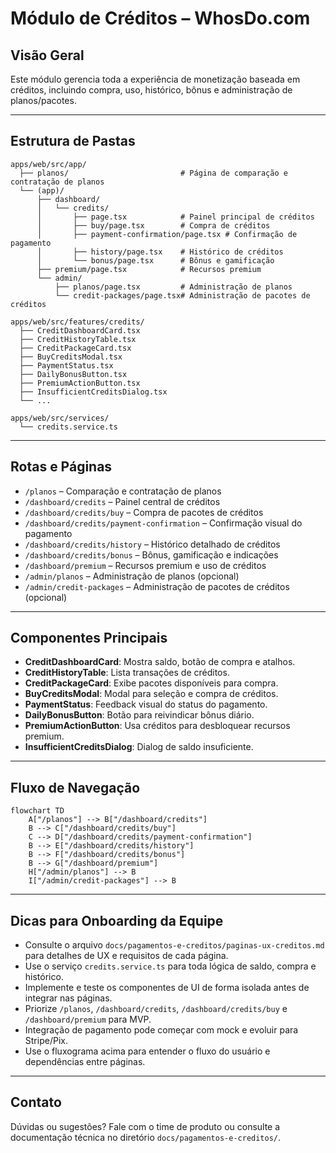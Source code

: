 # Módulo de Créditos – WhosDo.com

## Visão Geral
Este módulo gerencia toda a experiência de monetização baseada em créditos, incluindo compra, uso, histórico, bônus e administração de planos/pacotes.

---

## Estrutura de Pastas

```
apps/web/src/app/
  ├── planos/                         # Página de comparação e contratação de planos
  └── (app)/
      ├── dashboard/
      │   └── credits/
      │       ├── page.tsx            # Painel principal de créditos
      │       ├── buy/page.tsx        # Compra de créditos
      │       ├── payment-confirmation/page.tsx # Confirmação de pagamento
      │       ├── history/page.tsx    # Histórico de créditos
      │       └── bonus/page.tsx      # Bônus e gamificação
      ├── premium/page.tsx            # Recursos premium
      └── admin/
          ├── planos/page.tsx         # Administração de planos
          └── credit-packages/page.tsx# Administração de pacotes de créditos

apps/web/src/features/credits/
  ├── CreditDashboardCard.tsx
  ├── CreditHistoryTable.tsx
  ├── CreditPackageCard.tsx
  ├── BuyCreditsModal.tsx
  ├── PaymentStatus.tsx
  ├── DailyBonusButton.tsx
  ├── PremiumActionButton.tsx
  ├── InsufficientCreditsDialog.tsx
  └── ...

apps/web/src/services/
  └── credits.service.ts
```

---

## Rotas e Páginas

- `/planos` – Comparação e contratação de planos
- `/dashboard/credits` – Painel central de créditos
- `/dashboard/credits/buy` – Compra de pacotes de créditos
- `/dashboard/credits/payment-confirmation` – Confirmação visual do pagamento
- `/dashboard/credits/history` – Histórico detalhado de créditos
- `/dashboard/credits/bonus` – Bônus, gamificação e indicações
- `/dashboard/premium` – Recursos premium e uso de créditos
- `/admin/planos` – Administração de planos (opcional)
- `/admin/credit-packages` – Administração de pacotes de créditos (opcional)

---

## Componentes Principais
- **CreditDashboardCard**: Mostra saldo, botão de compra e atalhos.
- **CreditHistoryTable**: Lista transações de créditos.
- **CreditPackageCard**: Exibe pacotes disponíveis para compra.
- **BuyCreditsModal**: Modal para seleção e compra de créditos.
- **PaymentStatus**: Feedback visual do status do pagamento.
- **DailyBonusButton**: Botão para reivindicar bônus diário.
- **PremiumActionButton**: Usa créditos para desbloquear recursos premium.
- **InsufficientCreditsDialog**: Dialog de saldo insuficiente.

---

## Fluxo de Navegação

```mermaid
flowchart TD
    A["/planos"] --> B["/dashboard/credits"]
    B --> C["/dashboard/credits/buy"]
    C --> D["/dashboard/credits/payment-confirmation"]
    B --> E["/dashboard/credits/history"]
    B --> F["/dashboard/credits/bonus"]
    B --> G["/dashboard/premium"]
    H["/admin/planos"] --> B
    I["/admin/credit-packages"] --> B
```

---

## Dicas para Onboarding da Equipe
- Consulte o arquivo `docs/pagamentos-e-creditos/paginas-ux-creditos.md` para detalhes de UX e requisitos de cada página.
- Use o serviço `credits.service.ts` para toda lógica de saldo, compra e histórico.
- Implemente e teste os componentes de UI de forma isolada antes de integrar nas páginas.
- Priorize `/planos`, `/dashboard/credits`, `/dashboard/credits/buy` e `/dashboard/premium` para MVP.
- Integração de pagamento pode começar com mock e evoluir para Stripe/Pix.
- Use o fluxograma acima para entender o fluxo do usuário e dependências entre páginas.

---

## Contato
Dúvidas ou sugestões? Fale com o time de produto ou consulte a documentação técnica no diretório `docs/pagamentos-e-creditos/`. 